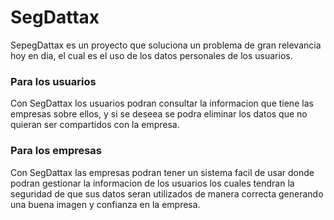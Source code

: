 # SegDattax

SepegDattax es un proyecto que soluciona un problema de gran relevancia hoy en dia, el cual es el uso de los datos personales de los usuarios.

### Para los usuarios

Con SegDattax los usuarios podran consultar la informacion que tiene las empresas sobre ellos, y si se deseea se podra eliminar los datos que no quieran ser compartidos con la empresa.

### Para los empresas

Con SegDattax las empresas podran tener un sistema facil de usar donde podran gestionar la informacion de los usuarios los cuales tendran la seguridad de que sus datos seran utilizados de manera correcta generando una buena imagen y confianza en la empresa.
